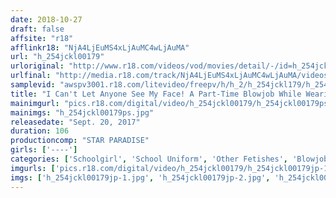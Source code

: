```yaml
---
date: 2018-10-27
draft: false
affsite: "r18"
afflinkr18: "NjA4LjEuMS4xLjAuMC4wLjAuMA"
url: "h_254jckl00179"
urloriginal: "http://www.r18.com/videos/vod/movies/detail/-/id=h_254jckl00179"
urlfinal: "http://media.r18.com/track/NjA4LjEuMS4xLjAuMC4wLjAuMA/videos/vod/movies/detail/-/id=h_254jckl00179"
samplevid: "awspv3001.r18.com/litevideo/freepv/h/h_2/h_254jckl179/h_254jckl179_dmb_w.mp4"
title: "I Can't Let Anyone See My Face! A Part-Time Blowjob While Wearing Masks"
mainimgurl: "pics.r18.com/digital/video/h_254jckl00179/h_254jckl00179ps.jpg"
mainimgs: "h_254jckl00179ps.jpg"
releasedate: "Sept. 20, 2017"
duration: 106
productioncomp: "STAR PARADISE"
girls: ['----']
categories: ['Schoolgirl', 'School Uniform', 'Other Fetishes', 'Blowjob', 'Hi-Def']
imgurls: ['pics.r18.com/digital/video/h_254jckl00179/h_254jckl00179jp-1.jpg', 'pics.r18.com/digital/video/h_254jckl00179/h_254jckl00179jp-2.jpg', 'pics.r18.com/digital/video/h_254jckl00179/h_254jckl00179jp-3.jpg', 'pics.r18.com/digital/video/h_254jckl00179/h_254jckl00179jp-4.jpg', 'pics.r18.com/digital/video/h_254jckl00179/h_254jckl00179jp-5.jpg', 'pics.r18.com/digital/video/h_254jckl00179/h_254jckl00179jp-6.jpg', 'pics.r18.com/digital/video/h_254jckl00179/h_254jckl00179jp-7.jpg', 'pics.r18.com/digital/video/h_254jckl00179/h_254jckl00179jp-8.jpg', 'pics.r18.com/digital/video/h_254jckl00179/h_254jckl00179jp-9.jpg', 'pics.r18.com/digital/video/h_254jckl00179/h_254jckl00179jp-10.jpg', 'pics.r18.com/digital/video/h_254jckl00179/h_254jckl00179jp-11.jpg', 'pics.r18.com/digital/video/h_254jckl00179/h_254jckl00179jp-12.jpg', 'pics.r18.com/digital/video/h_254jckl00179/h_254jckl00179jp-13.jpg', 'pics.r18.com/digital/video/h_254jckl00179/h_254jckl00179jp-14.jpg', 'pics.r18.com/digital/video/h_254jckl00179/h_254jckl00179jp-15.jpg', 'pics.r18.com/digital/video/h_254jckl00179/h_254jckl00179jp-16.jpg', 'pics.r18.com/digital/video/h_254jckl00179/h_254jckl00179jp-17.jpg', 'pics.r18.com/digital/video/h_254jckl00179/h_254jckl00179jp-18.jpg', 'pics.r18.com/digital/video/h_254jckl00179/h_254jckl00179jp-19.jpg', 'pics.r18.com/digital/video/h_254jckl00179/h_254jckl00179jp-20.jpg']
imgs: ['h_254jckl00179jp-1.jpg', 'h_254jckl00179jp-2.jpg', 'h_254jckl00179jp-3.jpg', 'h_254jckl00179jp-4.jpg', 'h_254jckl00179jp-5.jpg', 'h_254jckl00179jp-6.jpg', 'h_254jckl00179jp-7.jpg', 'h_254jckl00179jp-8.jpg', 'h_254jckl00179jp-9.jpg', 'h_254jckl00179jp-10.jpg', 'h_254jckl00179jp-11.jpg', 'h_254jckl00179jp-12.jpg', 'h_254jckl00179jp-13.jpg', 'h_254jckl00179jp-14.jpg', 'h_254jckl00179jp-15.jpg', 'h_254jckl00179jp-16.jpg', 'h_254jckl00179jp-17.jpg', 'h_254jckl00179jp-18.jpg', 'h_254jckl00179jp-19.jpg', 'h_254jckl00179jp-20.jpg']
---
```

